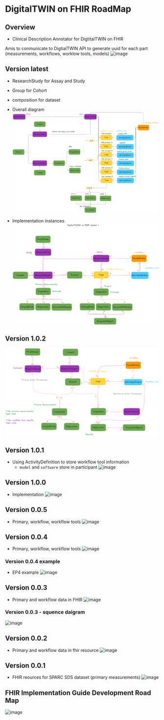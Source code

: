 # DigitalTWIN on FHIR RoadMap
## Overview
- Clinical Description Annotator for DigtitalTWIN on FHIR

Amis to conmunicate to DigtialTWIN API to generate uuid for each part (measurements, workflows, worklow tools, models)
![image](/fhir/03-roadmap/v1.0.0-implement.png)

## Version latest
- ResearchStudy for Assay and Study
- Group for Cohort
- composition for dataset
- Overall diagram
![image](/fhir/03-roadmap/vlatest-overall.png)

- Implementation instances
![image](/fhir/03-roadmap/vlatest.png)

## Version 1.0.2
![image](/fhir/03-roadmap/v1.0.2.png)

## Version 1.0.1
- Using ActivityDefinition to store workflow tool information
    - `model` and `software` store in participant
![image](/fhir/03-roadmap/v1.0.1.png)

## Version 1.0.0
- Implementation
![image](/fhir/03-roadmap/v1.0.0.png)

## Version 0.0.5
- Primary, workflow, workflow tools
![image](/fhir/03-roadmap/v0.0.5.png)

## Version 0.0.4
- Primary, workflow, workflow tools
![image](/fhir/03-roadmap/v0.0.4.png)
### Version 0.0.4 example
- EP4 example
![image](/fhir/03-roadmap/v0.0.4-e.png)

## Version 0.0.3
- Primary and workflow data in FHIR
![image](/fhir/03-roadmap/v0.0.3.png)

### Version 0.0.3 - squence daigram
![image](/fhir/03-roadmap/v0.0.3-s.png)

## Version 0.0.2
- Primary and workflow data in fhir resource
![image](/fhir/03-roadmap/v0.0.2.png)

## Version 0.0.1
- FHIR reources for SPARC SDS dataset (primary measurements)
![image](/fhir/03-roadmap/v0.0.1.png)

## FHIR Implementation Guide Development Road Map

![image](/fhir/03-roadmap/00-roadmap.png)